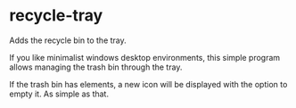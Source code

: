 # recycle-tray
Adds the recycle bin to the tray.

If you like minimalist windows desktop environments, this simple program allows managing the trash bin through the tray.

If the trash bin has elements, a new icon will be displayed with the option to empty it.
As simple as that.
